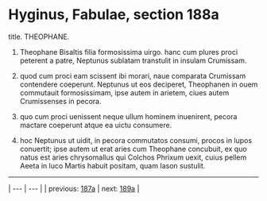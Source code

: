 # Hyginus, Fabulae, section 188a

title. THEOPHANE.



1. Theophane Bisaltis filia formosissima uirgo. hanc cum plures proci peterent a patre, Neptunus sublatam transtulit in insulam Crumissam.



2. quod cum proci eam scissent ibi morari, naue comparata Crumissam contendere coeperunt. Neptunus ut eos deciperet, Theophanen in ouem commutauit formosissimam, ipse autem in arietem, ciues autem Crumissenses in pecora.



3. quo cum proci uenissent neque ullum hominem inuenirent, pecora mactare coeperunt atque ea uictu consumere.



4. hoc Neptunus ut uidit, in pecora commutatos consumi, procos in lupos conuertit; ipse autem ut erat aries cum Theophane concubuit, ex quo natus est aries chrysomallus qui Colchos Phrixum uexit, cuius pellem Aeeta in luco Martis habuit positam, quam Iason sustulit.



---

| --- | --- |
| previous: [187a](../187a/) | next: [189a](../189a/) |
